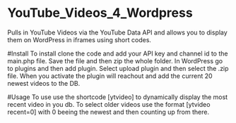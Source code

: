 # YouTube_Videos_4_Wordpress
Pulls in YouTube Videos via the YouTube Data API and allows you to display them on WordPress in iframes using short codes.

#Install
To install clone the code and add your API key and channel id to the main.php file. Save the file and then zip the whole folder. In WordPress go to plugins and then add plugin. Select upload plugin and then select the .zip file.
When you activate the plugin will reachout and add the current 20 newest videos to the DB. 

#Usage
To use use the shortcode [ytvideo] to dynamically display the most recent video in you db. To select older videos use the format [ytvideo recent=0] with 0 beeing the newest and then counting up from there.